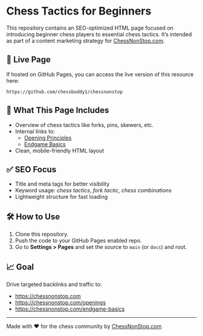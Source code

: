 # Chess Tactics for Beginners

This repository contains an SEO-optimized HTML page focused on introducing beginner chess players to essential chess tactics. It’s intended as part of a content marketing strategy for [ChessNonStop.com](https://chessnonstop.com).

## 🔗 Live Page
If hosted on GitHub Pages, you can access the live version of this resource here:
```
https://github.com/chessbuddy1/chessnonstop
```

## 📘 What This Page Includes
- Overview of chess tactics like forks, pins, skewers, etc.
- Internal links to:
  - [Opening Principles](https://chessnonstop.com/openings)
  - [Endgame Basics](https://chessnonstop.com/endgame-basics)
- Clean, mobile-friendly HTML layout

## ✅ SEO Focus
- Title and meta tags for better visibility
- Keyword usage: *chess tactics*, *fork tactic*, *chess combinations*
- Lightweight structure for fast loading

## 🛠️ How to Use
1. Clone this repository.
2. Push the code to your GitHub Pages enabled repo.
3. Go to **Settings > Pages** and set the source to `main` (or `docs`) and root.

## 📈 Goal
Drive targeted backlinks and traffic to:
- https://chessnonstop.com
- https://chessnonstop.com/openings
- https://chessnonstop.com/endgame-basics

---
Made with ❤️ for the chess community by [ChessNonStop.com](https://chessnonstop.com)
